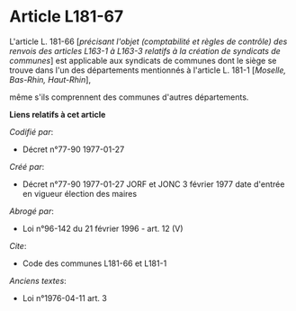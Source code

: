 # Article L181-67

L'article L. 181-66 [*précisant l'objet (comptabilité et règles de contrôle) des renvois des articles L163-1 à L163-3
relatifs à la création de syndicats de communes*] est applicable aux syndicats de communes dont le siège se trouve dans l'un
des départements mentionnés à l'article L. 181-1 [*Moselle, Bas-Rhin, Haut-Rhin*],

même s'ils comprennent des communes d'autres départements.

**Liens relatifs à cet article**

_Codifié par_:

  - Décret n°77-90 1977-01-27

_Créé par_:

  - Décret n°77-90 1977-01-27 JORF et JONC 3 février 1977 date d'entrée en vigueur élection des maires

_Abrogé par_:

  - Loi n°96-142 du 21 février 1996 - art. 12 (V)

_Cite_:

  - Code des communes L181-66 et L181-1

_Anciens textes_:

  - Loi n°1976-04-11 art. 3

